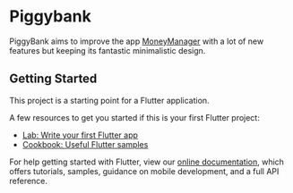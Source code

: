 # Piggybank

PiggyBank aims to improve the app [MoneyManager](https://play.google.com/store/apps/details?id=money.expense.budget.wallet.manager.track.finance.tracker&hl=it) with a lot of new features but keeping its fantastic minimalistic design.

## Getting Started

This project is a starting point for a Flutter application.

A few resources to get you started if this is your first Flutter project:

- [Lab: Write your first Flutter app](https://flutter.dev/docs/get-started/codelab)
- [Cookbook: Useful Flutter samples](https://flutter.dev/docs/cookbook)

For help getting started with Flutter, view our
[online documentation](https://flutter.dev/docs), which offers tutorials,
samples, guidance on mobile development, and a full API reference.
